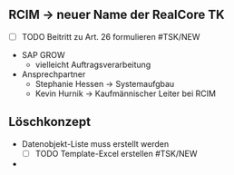 ## RCIM -> neuer Name der RealCore TK
- [ ] TODO Beitritt zu Art. 26 formulieren #TSK/NEW 
- SAP GROW
	- vielleicht Auftragsverarbeitung
- Ansprechpartner
	- Stephanie Hessen -> Systemaufgbau
	- Kevin Hurnik -> Kaufmännischer Leiter bei RCIM
## Löschkonzept
- Datenobjekt-Liste muss erstellt werden
	- [ ] TODO Template-Excel erstellen #TSK/NEW
- 